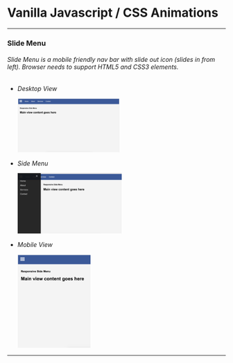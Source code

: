 
# Vanilla Javascript / CSS Animations

---

### Slide Menu

###### Slide Menu is a mobile friendly nav bar with slide out icon (slides in from left). Browser needs to support HTML5 and CSS3 elements.

- *Desktop View*

  <img src="./images/slidemenu-desktop.png" width="49%">

- *Side Menu*

  <img src="./images/slidemenu-sidemenu.png" width="50%">

- *Mobile View*

  <img src="./images/slidemenu-mobile.png" width="35%">

---
